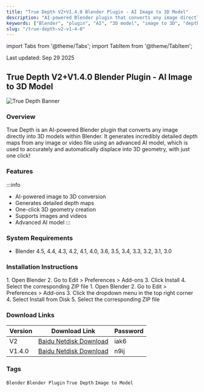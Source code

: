 ```yaml
---
title: "True Depth V2+V1.4.0 Blender Plugin - AI Image to 3D Model"
description: "AI-powered Blender plugin that converts any image directly into 3D geometry with one click"
keywords: ["Blender", "plugin", "AI", "3D model", "image to 3D", "depth map"]
slug: "/true-depth-v2-v1-4-0"
---
```


import Tabs from '@theme/Tabs';
import TabItem from '@theme/TabItem';

<div class="time-stamp">Last updated: Sep 29 2025</div>

## True Depth V2+V1.4.0 Blender Plugin - AI Image to 3D Model

![True Depth Banner](https://www.gfxcamp.com/wp-content/uploads/2025/04/True-Depth.jpg)

### Overview

True Depth is an AI-powered Blender plugin that converts any image directly into 3D models within Blender. It generates incredibly detailed depth maps from any image or video file using an advanced AI model, which is used to accurately and automatically displace into 3D geometry, with just one click!

### Features

:::info
- AI-powered image to 3D conversion
- Generates detailed depth maps
- One-click 3D geometry creation
- Supports images and videos
- Advanced AI model
:::

### System Requirements

- Blender 4.5, 4.4, 4.3, 4.2, 4.1, 4.0, 3.6, 3.5, 3.4, 3.3, 3.2, 3.1, 3.0

### Installation Instructions

<Tabs>
<TabItem value="blender4" label="Blender 4 or Lower" default>
1. Open Blender
2. Go to Edit > Preferences > Add-ons
3. Click Install
4. Select the corresponding ZIP file
</TabItem>
<TabItem value="blender41" label="Blender 4.1 or Higher">
1. Open Blender
2. Go to Edit > Preferences > Add-ons
3. Click the dropdown menu in the top right corner
4. Select Install from Disk
5. Select the corresponding ZIP file
</TabItem>
</Tabs>

### Download Links

| Version | Download Link | Password |
|---------|---------------|----------|
| V2 | [Baidu Netdisk Download](https://pan.baidu.com/s/1bpmJnn_5gH3nwwZ29itKKw?pwd=iak6) | iak6 |
| V1.4.0 | [Baidu Netdisk Download](https://pan.baidu.com/s/1eZ4iRrz3QXpJhmFeJNXiSA?pwd=n9ij) | n9ij |

### Tags

`Blender` `Blender Plugin` `True Depth` `Image to Model`
